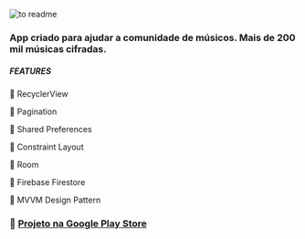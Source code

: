 ![to readme](https://user-images.githubusercontent.com/62426822/120312425-998be380-c2d0-11eb-8f76-32b2f14dd5e6.jpg)
<h3>App criado para ajudar a comunidade de músicos. Mais de 200 mil músicas cifradas.</h3>

<h5>FEATURES</h5>
<p>🎸 RecyclerView</p>
<p>🎸 Pagination</p>
<p>🎸 Shared Preferences</p>
<p>🎸 Constraint Layout</p>
<p>🎸 Room</p>
<p>🎸 Firebase Firestore</p>
<p>🎸 MVVM Design Pattern</p>



<h3>🔗 <a href="https://play.google.com/store/apps/details?id=com.senne.cifragospel2021">Projeto na Google Play Store</a></h3>
